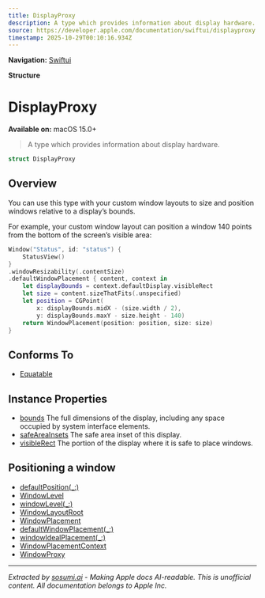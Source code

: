 ```yaml
---
title: DisplayProxy
description: A type which provides information about display hardware.
source: https://developer.apple.com/documentation/swiftui/displayproxy
timestamp: 2025-10-29T00:10:16.934Z
---
```


**Navigation:** [Swiftui](/documentation/swiftui)

**Structure**

# DisplayProxy

**Available on:** macOS 15.0+

> A type which provides information about display hardware.

```swift
struct DisplayProxy
```

## Overview

You can use this type with your custom window layouts to size and position windows relative to a display’s bounds.

For example, your custom window layout can position a window 140 points from the bottom of the screen’s visible area:

```swift
Window("Status", id: "status") {
    StatusView()
}
.windowResizability(.contentSize)
.defaultWindowPlacement { content, context in
    let displayBounds = context.defaultDisplay.visibleRect
    let size = content.sizeThatFits(.unspecified)
    let position = CGPoint(
        x: displayBounds.midX - (size.width / 2),
        y: displayBounds.maxY - size.height - 140)
    return WindowPlacement(position: position, size: size)
}
```

## Conforms To

- [Equatable](/documentation/Swift/Equatable)

## Instance Properties

- [bounds](/documentation/swiftui/displayproxy/bounds) The full dimensions of the display, including any space occupied by system interface elements.
- [safeAreaInsets](/documentation/swiftui/displayproxy/safeareainsets) The safe area inset of this display.
- [visibleRect](/documentation/swiftui/displayproxy/visiblerect) The portion of the display where it is safe to place windows.

## Positioning a window

- [defaultPosition(_:)](/documentation/swiftui/scene/defaultposition(_:))
- [WindowLevel](/documentation/swiftui/windowlevel)
- [windowLevel(_:)](/documentation/swiftui/scene/windowlevel(_:))
- [WindowLayoutRoot](/documentation/swiftui/windowlayoutroot)
- [WindowPlacement](/documentation/swiftui/windowplacement)
- [defaultWindowPlacement(_:)](/documentation/swiftui/scene/defaultwindowplacement(_:))
- [windowIdealPlacement(_:)](/documentation/swiftui/scene/windowidealplacement(_:))
- [WindowPlacementContext](/documentation/swiftui/windowplacementcontext)
- [WindowProxy](/documentation/swiftui/windowproxy)

---

*Extracted by [sosumi.ai](https://sosumi.ai) - Making Apple docs AI-readable.*
*This is unofficial content. All documentation belongs to Apple Inc.*

